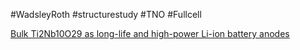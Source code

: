 #WadsleyRoth
#structurestudy
#TNO
#Fullcell



[Bulk Ti2Nb10O29 as long-life and high-power Li-ion battery anodes](https://pubs.rsc.org/en/content/articlelanding/2014/ta/c4ta04184d)